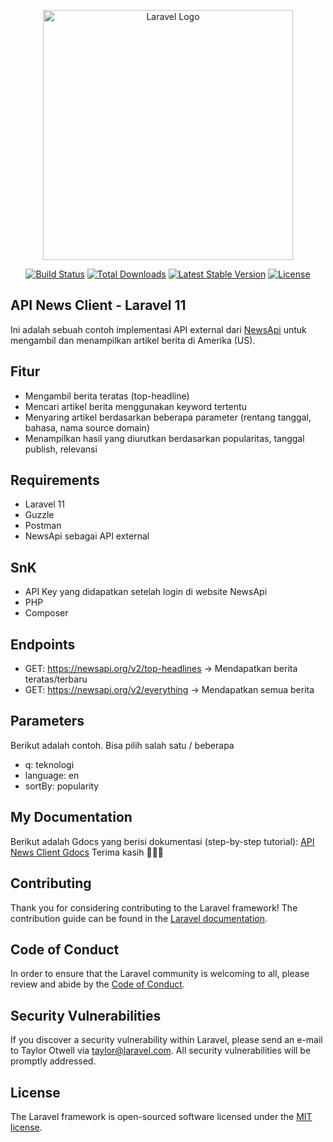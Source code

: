 <p align="center"><a href="https://laravel.com" target="_blank"><img src="https://raw.githubusercontent.com/laravel/art/master/logo-lockup/5%20SVG/2%20CMYK/1%20Full%20Color/laravel-logolockup-cmyk-red.svg" width="400" alt="Laravel Logo"></a></p>

<p align="center">
<a href="https://github.com/laravel/framework/actions"><img src="https://github.com/laravel/framework/workflows/tests/badge.svg" alt="Build Status"></a>
<a href="https://packagist.org/packages/laravel/framework"><img src="https://img.shields.io/packagist/dt/laravel/framework" alt="Total Downloads"></a>
<a href="https://packagist.org/packages/laravel/framework"><img src="https://img.shields.io/packagist/v/laravel/framework" alt="Latest Stable Version"></a>
<a href="https://packagist.org/packages/laravel/framework"><img src="https://img.shields.io/packagist/l/laravel/framework" alt="License"></a>
</p>

## API News Client - Laravel 11
Ini adalah sebuah contoh implementasi API external dari [NewsApi](https://newsapi.org/) untuk mengambil dan menampilkan artikel berita di Amerika (US). 

## Fitur
- Mengambil berita teratas (top-headline)
- Mencari artikel berita menggunakan keyword tertentu
- Menyaring artikel berdasarkan beberapa parameter (rentang tanggal, bahasa, nama source domain)
- Menampilkan hasil yang diurutkan berdasarkan popularitas, tanggal publish, relevansi

## Requirements
- Laravel 11
- Guzzle
- Postman
- NewsApi sebagai API external

## SnK
- API Key yang didapatkan setelah login di website NewsApi
- PHP
- Composer

## Endpoints
- GET: https://newsapi.org/v2/top-headlines -> Mendapatkan berita teratas/terbaru
- GET: https://newsapi.org/v2/everything -> Mendapatkan semua berita

## Parameters 
Berikut adalah contoh. Bisa pilih salah satu / beberapa
- q: teknologi
- language: en
- sortBy: popularity

## My Documentation
Berikut adalah Gdocs yang berisi dokumentasi (step-by-step tutorial): [API News Client Gdocs](https://docs.google.com/document/d/1TrLXUsdy0RkuHHEPdBV4uCR-L6h-zEcJ2cp5u5YYuHo/edit?usp=sharing)
Terima kasih 💅🏻✨

## Contributing

Thank you for considering contributing to the Laravel framework! The contribution guide can be found in the [Laravel documentation](https://laravel.com/docs/contributions).

## Code of Conduct

In order to ensure that the Laravel community is welcoming to all, please review and abide by the [Code of Conduct](https://laravel.com/docs/contributions#code-of-conduct).

## Security Vulnerabilities

If you discover a security vulnerability within Laravel, please send an e-mail to Taylor Otwell via [taylor@laravel.com](mailto:taylor@laravel.com). All security vulnerabilities will be promptly addressed.

## License

The Laravel framework is open-sourced software licensed under the [MIT license](https://opensource.org/licenses/MIT).
